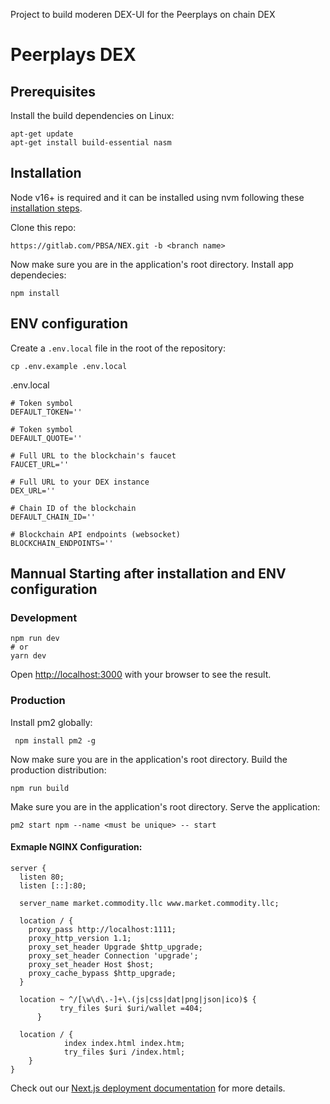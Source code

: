 
Project to build moderen DEX-UI for the Peerplays on chain DEX

# Peerplays DEX

## Prerequisites

Install the build dependencies on Linux:
```
apt-get update
apt-get install build-essential nasm
```

## Installation

Node v16+ is required and it can be installed using nvm following these [installation steps](https://github.com/nvm-sh/nvm#installing-and-updating).

Clone this repo:
```
https://gitlab.com/PBSA/NEX.git -b <branch name>
```

Now make sure you are in the application's root directory. Install app dependecies:
```
npm install
```

## ENV configuration
Create a `.env.local` file in the root of the repository:

```
cp .env.example .env.local
```

.env.local
```
# Token symbol
DEFAULT_TOKEN=''

# Token symbol
DEFAULT_QUOTE=''

# Full URL to the blockchain's faucet
FAUCET_URL=''

# Full URL to your DEX instance
DEX_URL=''

# Chain ID of the blockchain
DEFAULT_CHAIN_ID=''

# Blockchain API endpoints (websocket)
BLOCKCHAIN_ENDPOINTS=''
```

## Mannual Starting after installation and ENV configuration
### Development
```
npm run dev
# or
yarn dev
```
Open [http://localhost:3000](http://localhost:3000) with your browser to see the result.
### Production
Install pm2 globally:
```
 npm install pm2 -g
```

Now make sure you are in the application's root directory. Build the production distribution:
```
npm run build
```

Make sure you are in the application's root directory. Serve the application:
```
pm2 start npm --name <must be unique> -- start
```

#### Exmaple NGINX Configuration:

```
server {
  listen 80;
  listen [::]:80;

  server_name market.commodity.llc www.market.commodity.llc;

  location / {
    proxy_pass http://localhost:1111;
    proxy_http_version 1.1;
    proxy_set_header Upgrade $http_upgrade;
    proxy_set_header Connection 'upgrade';
    proxy_set_header Host $host;
    proxy_cache_bypass $http_upgrade;
  }

  location ~ ^/[\w\d\.-]+\.(js|css|dat|png|json|ico)$ {
           try_files $uri $uri/wallet =404;
      }

  location / {
            index index.html index.htm;
            try_files $uri /index.html;
    }
}
```


Check out our [Next.js deployment documentation](https://nextjs.org/docs/deployment) for more details.